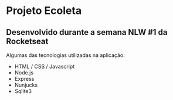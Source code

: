 # Projeto Ecoleta 
## Desenvolvido durante a semana NLW #1 da **Rocketseat**

Algumas das tecnologias utilizadas na aplicação:
* HTML / CSS / Javascript
* Node.js
* Express
* Nunjucks
* Sqlite3

